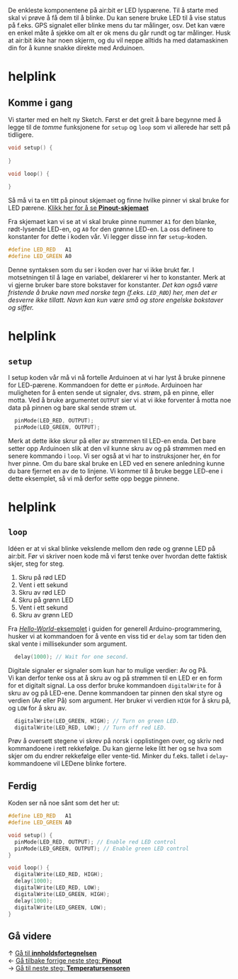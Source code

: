 De enkleste komponentene på air:bit er LED lyspærene. Til å starte med skal vi prøve å få dem til å blinke. Du kan senere bruke LED til å vise status på f.eks. GPS signalet eller blinke mens du tar målinger, osv. Det kan være en enkel måte å sjekke om alt er ok mens du går rundt og tar målinger. Husk at air:bit ikke har noen skjerm, og du vil neppe alltids ha med datamaskinen din for å kunne snakke direkte med Arduinoen.

# helplink

## Komme i gang

Vi starter med en helt ny Sketch. Først er det greit å bare begynne med å legge til de *tomme* funksjonene for `setup` og `loop` som vi allerede har sett på tidligere.

``` cpp
void setup() {
  
}

void loop() {
  
}
```

Så må vi ta en titt på pinout skjemaet og finne hvilke pinner vi skal bruke for LED pærene. [Klikk her for å se **Pinout-skjemaet**][pinout]

Fra skjemaet kan vi se at vi skal bruke pinne nummer `A1` for den blanke, rødt-lysende LED-en, og `A0` for den grønne LED-en. La oss definere to konstanter for dette i koden vår. Vi legger disse inn før `setup`-koden.

``` cpp
#define LED_RED   A1
#define LED_GREEN A0
```

Denne syntaksen som du ser i koden over har vi ikke brukt før. I motsetningen til å lage en variabel, deklarerer vi her to konstanter. Merk at vi gjerne bruker bare store bokstaver for konstanter. *Det kan også være fristende å bruke navn med norske tegn (f.eks. `LED_RØD`) her, men det er desverre ikke tillatt. Navn kan kun være små og store engelske bokstaver og siffer.*

# helplink

## `setup` 

I setup koden vår må vi nå fortelle Arduinoen at vi har lyst å bruke pinnene for LED-pærene. Kommandoen for dette er `pinMode`. Arduinoen har muligheten for å enten sende ut signaler, dvs. strøm, på en pinne, eller motta. Ved å bruke argumentet `OUTPUT` sier vi at vi ikke forventer å motta noe data på pinnen og bare skal sende strøm ut.

``` cpp
  pinMode(LED_RED, OUTPUT);
  pinMode(LED_GREEN, OUTPUT);
```

Merk at dette ikke skrur på eller av strømmen til LED-en enda. Det bare setter opp Arduinoen slik at den vil kunne skru av og på strømmen med en senere kommando i `loop`. Vi ser også at vi har to instruksjoner her, én for hver pinne. Om du bare skal bruke en LED ved en senere anledning kunne du bare fjernet en av de to linjene. Vi kommer til å bruke begge LED-ene i dette eksemplet, så vi må derfor sette opp begge pinnene.

# helplink

## `loop`  

Idéen er at vi skal blinke vekslende mellom den røde og grønne LED på air:bit. Før vi skriver noen kode må vi først tenke over hvordan dette faktisk skjer, steg for steg.

1. Skru på rød LED
1. Vent i ett sekund
1. Skru av rød LED
1. Skru på grønn LED
1. Vent i ett sekund
1. Skru av grønn LED

Fra [*Hello-World*-eksemplet][hello-world] i guiden for generell Arduino-programmering, husker vi at kommandoen for å vente en viss tid er `delay` som tar tiden den skal vente i millisekunder som argument.

```cpp
  delay(1000); // Wait for one second.
```

Digitale signaler er signaler som kun har to mulige verdier: Av og På.  
Vi kan derfor tenke oss at å skru av og på strømmen til en LED er en form for et digitalt signal. La oss derfor bruke kommandoen `digitalWrite` for å skru av og på LED-ene. Denne kommandoen tar pinnen den skal styre og verdien (Av eller På) som argument. Her bruker vi verdien `HIGH` for å skru på, og `LOW` for å skru av.

```cpp
  digitalWrite(LED_GREEN, HIGH); // Turn on green LED.
  digitalWrite(LED_RED, LOW); // Turn off red LED.
```

Prøv å oversett stegene vi skrev på norsk i opplistingen over, og skriv ned kommandoene i rett rekkefølge. Du kan gjerne leke litt her og se hva som skjer om du endrer rekkefølge eller vente-tid. Minker du f.eks. tallet i `delay`-kommandoene vil LEDene blinke fortere.

## Ferdig

Koden ser nå noe sånt som det her ut:

```cpp
#define LED_RED   A1
#define LED_GREEN A0

void setup() {
  pinMode(LED_RED, OUTPUT); // Enable red LED control
  pinMode(LED_GREEN, OUTPUT); // Enable green LED control
}

void loop() {
  digitalWrite(LED_RED, HIGH);
  delay(1000);
  digitalWrite(LED_RED, LOW);
  digitalWrite(LED_GREEN, HIGH);
  delay(1000);
  digitalWrite(LED_GREEN, LOW);
}
```

## Gå videre

&uarr; [Gå til **innholdsfortegnelsen**][home]  
&larr; [Gå tilbake forrige neste steg: **Pinout**][pinout]  
&rarr; [Gå til neste steg: **Temperatursensoren**][dht]  

[home]: airbit-Programmering
[pinout]: airbit-Pinout
[dht]: Programmering-med-Temperatursensoren

[hello-world]: Arduino-varianten-av-Hello-World
